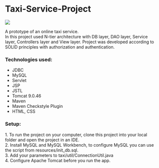 # Taxi-Service-Project
<img src="https://img.freepik.com/free-vector/three-dimensional-image-of-taxi-car-isolated-on-white-background_53876-12109.jpg?size=626&ext=jpg" >

A prototype of an online taxi service. <br>
In this project used N-tier architecture with DB layer, DAO layer, Service layer, Controllers layer and View layer.
Project was developed according to SOLID principles with authorization and authentication.

<h3>Technologies used:</h3>
<ul>
  <li>JDBC</li>
  <li>MySQL</li>
  <li>Servlet</li>
  <li>JSP</li>
  <li>JSTL</li>
  <li>Tomcat 9.0.46</li>
  <li>Maven</li>
  <li>Maven Checkstyle Plugin</li>
  <li>HTML, CSS</li>
</ul>

<h3>Setup:</h3>
1. To run the project on your computer, clone this project into your local folder and open the project in an IDE. <br>
2. Install MySQL and MySQL Workbench, to configure MySQL you can use the script from resources/init_db.sql.<br>
3. Add your parameters to taxi/util/ConnectionUtil.java<br>
4. Configure Apache Tomcat before you run the app.<br>
